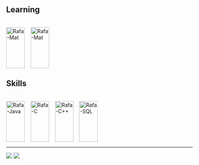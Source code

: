 ## Learning
<div style="display: inline_block"><br>
  <img align="center" alt="Rafa-Mat" height="110" width="50" src="https://cdn.jsdelivr.net/gh/devicons/devicon@latest/icons/matlab/matlab-original.svg">
  &nbsp;&nbsp;
  <img align="center" alt="Rafa-Mat" height="110" width="50" src="https://cdn.jsdelivr.net/gh/devicons/devicon@latest/icons/gitkraken/gitkraken-original.svg">
         
</div>

## Skills
<div style="display: inline_block"><br>
  <img align="center" alt="Rafa-Java" height="110" width="50" src="https://cdn.jsdelivr.net/gh/devicons/devicon@latest/icons/java/java-original.svg">
  &nbsp;&nbsp;
  <img align="center" alt="Rafa-C" height="110" width="50" src="https://cdn.jsdelivr.net/gh/devicons/devicon@latest/icons/c/c-original.svg">
  &nbsp;&nbsp;
  <img align="center" alt="Rafa-C++" height="110" width="50" src="https://cdn.jsdelivr.net/gh/devicons/devicon@latest/icons/cplusplus/cplusplus-original.svg">
  &nbsp;&nbsp;
  <img align="center" alt="Rafa-SQL" height="110" width="50" src="https://cdn.jsdelivr.net/gh/devicons/devicon@latest/icons/mysql/mysql-original-wordmark.svg">
</div>

<hr style="border: 0; height: 1px;">

<div> 
  <a href = "mailto:rafamunhozcastro@gmail.com"><img src="https://img.shields.io/badge/-Gmail-%23333?style=for-the-badge&logo=gmail&logoColor=white" target="_blank"></a>
  <a href="https://www.linkedin.com/in/rafael-munhoz-castro-216b62273" target="_blank"><img src="https://img.shields.io/badge/-LinkedIn-%230077B5?style=for-the-badge&logo=linkedin&logoColor=white" target="_blank"></a> 
</div>
